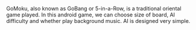 GoMoku, also known as GoBang or 5-in-a-Row, is a traditional oriental game played. In this android game, we can choose size of board, AI difficulty and whether play background music. AI is designed very simple.